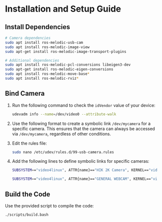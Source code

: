 # Installation and Setup Guide

## Install Dependencies
```bash
# Camera dependencies
sudo apt install ros-melodic-usb-cam
sudo apt install ros-melodic-image-view
sudo apt-get install ros-melodic-image-transport-plugins

# Additional dependencies
sudo apt install ros-melodic-pcl-conversions libeigen3-dev
sudo apt-get install ros-melodic-eigen-conversions
sudo apt install ros-melodic-move-base*
sudo apt install ros-melodic-rviz*
```

## Bind Camera
1. Run the following command to check the `idVendor` value of your device:
   ```bash
   udevadm info --name=/dev/video0 --attribute-walk
   ```

2. Use the following format to create a symbolic link `/dev/mycamera` for a specific camera. This ensures that the camera can always be accessed via `/dev/mycamera`, regardless of other conditions.

3. Edit the rules file:
   ```bash
   sudo nano /etc/udev/rules.d/99-usb-camera.rules
   ```

4. Add the following lines to define symbolic links for specific cameras:
   ```bash
   SUBSYSTEM=="video4linux", ATTR{name}=="HIK 2K Camera", KERNEL=="video[0-9]*", SYMLINK+="mycamera"

   SUBSYSTEM=="video4linux", ATTR{name}=="GENERAL WEBCAM", KERNEL=="video[0-9]*", SYMLINK+="mycamera"
   ```

## Build the Code
Use the provided script to compile the code:
```bash
./scripts/build.bash
